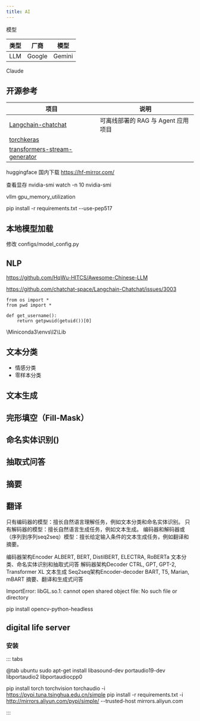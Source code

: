 ```yaml
---
title: AI
---
```



模型

| 类型 | 厂商   | 模型 |
| ---- | ------ | ---- |
| LLM  | Google | Gemini |


Claude

<Catalog/>

## 开源参考

| 项目                                                                                      | 说明 |
| ----------------------------------------------------------------------------------------- | ---- |
| [Langchain-chatchat](https://github.com/chatchat-space/Langchain-Chatchat)                | 可离线部署的 RAG 与 Agent 应用项目 |
| [torchkeras](https://github.com/lyhue1991/torchkeras)                                     |      |
| [transformers-stream-generator](https://github.com/LowinLi/transformers-stream-generator) |      |







huggingface 国内下载  https://hf-mirror.com/

查看显存  nvidia-smi
watch -n 10 nvidia-smi

vllm
gpu_memory_utilization


pip install -r requirements.txt  --use-pep517

## 本地模型加载

修改 configs/model_config.py




## NLP 


https://github.com/HqWu-HITCS/Awesome-Chinese-LLM





https://github.com/chatchat-space/Langchain-Chatchat/issues/3003
```
from os import * 
from pwd import * 

def get_username():
    return getpwuid(getuid())[0]
```

\Miniconda3\envs\l2\Lib




## 文本分类

* 情感分类
* 零样本分类

## 文本生成

## 完形填空（Fill-Mask）

## 命名实体识别()

## 抽取式问答

## 摘要

## 翻译

只有编码器的模型：擅长自然语言理解任务，例如文本分类和命名实体识别。
只有解码器的模型：擅长自然语言生成任务，例如文本生成。
编码器和解码器或（序列到序列seq2seq）模型：擅长给定输入条件的文本生成任务，例如翻译和摘要。


编码器架构Encoder	ALBERT, BERT, DistilBERT, ELECTRA, RoBERTa	文本分类、命名实体识别和抽取式问答
解码器架构Decoder	CTRL, GPT, GPT-2, Transformer XL	文本生成
Seq2seq架构Encoder-decoder	BART, T5, Marian, mBART	摘要、翻译和生成式问答




ImportError: libGL.so.1: cannot open shared object file: No such file or directory

pip install opencv-python-headless




## digital life server 

### 安装

::: tabs

@tab ubuntu
sudo apt-get install libasound-dev portaudio19-dev libportaudio2 libportaudiocpp0

pip install torch torchvision torchaudio -i https://pypi.tuna.tsinghua.edu.cn/simple
pip install -r requirements.txt -i http://mirrors.aliyun.com/pypi/simple/ --trusted-host mirrors.aliyun.com


:::


